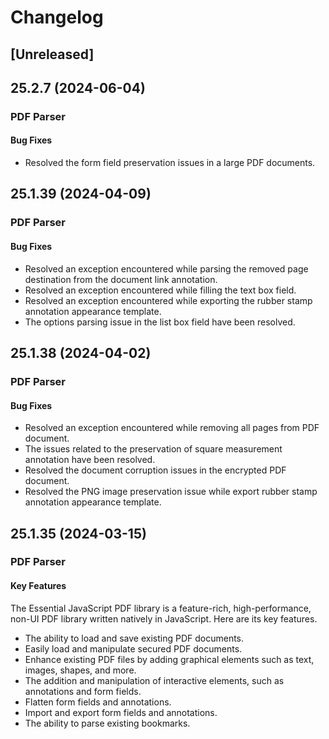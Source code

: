 # Changelog

## [Unreleased]

## 25.2.7 (2024-06-04)

### PDF Parser

#### Bug Fixes

- Resolved the form field preservation issues in a large PDF documents.

## 25.1.39 (2024-04-09)

### PDF Parser

#### Bug Fixes

- Resolved an exception encountered while parsing the removed page destination from the document link annotation.
- Resolved an exception encountered while filling the text box field.
- Resolved an exception encountered while exporting the rubber stamp annotation appearance template.
- The options parsing issue in the list box field have been resolved.

## 25.1.38 (2024-04-02)

### PDF Parser

#### Bug Fixes

- Resolved an exception encountered while removing all pages from PDF document.
- The issues related to the preservation of square measurement annotation have been resolved.
- Resolved the document corruption issues in the encrypted PDF document.
- Resolved the PNG image preservation issue while export rubber stamp annotation appearance template.

## 25.1.35 (2024-03-15)

### PDF Parser

#### Key Features

The Essential JavaScript PDF library is a feature-rich, high-performance, non-UI PDF library written natively in JavaScript. Here are its key features.

- The ability to load and save existing PDF documents.
- Easily load and manipulate secured PDF documents.
- Enhance existing PDF files by adding graphical elements such as text, images, shapes, and more.
- The addition and manipulation of interactive elements, such as annotations and form fields.
- Flatten form fields and annotations.
- Import and export form fields and annotations.
- The ability to parse existing bookmarks.
